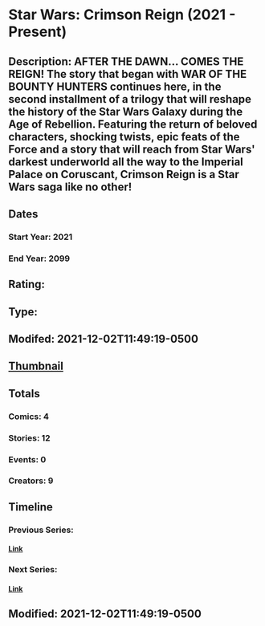 # Star Wars: Crimson Reign (2021 - Present)
## Description: AFTER THE DAWN... COMES THE REIGN! The story that began with WAR OF THE BOUNTY HUNTERS continues here, in the second installment of a trilogy that will reshape the history of the Star Wars Galaxy during the Age of Rebellion. Featuring the return of beloved characters, shocking twists, epic feats of the Force and a story that will reach from Star Wars' darkest underworld all the way to the Imperial Palace on Coruscant, Crimson Reign is a Star Wars saga like no other!  
## Dates
### Start Year: 2021
### End Year: 2099
## Rating: 
## Type: 
## Modifed: 2021-12-02T11:49:19-0500
## [Thumbnail](http://i.annihil.us/u/prod/marvel/i/mg/7/30/61a8f8f89037c.jpg)
## Totals
### Comics: 4
### Stories: 12
### Events: 0
### Creators: 9
## Timeline
### Previous Series: 
#### [Link]()
### Next Series: 
#### [Link]()
## Modified: 2021-12-02T11:49:19-0500
